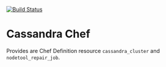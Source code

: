 [![Build Status](https://travis-ci.org/mmi-cookbooks/cassandra-chef.svg)](https://travis-ci.org/mmi-cookbooks/cassandra-chef)

# Cassandra Chef

Provides are Chef Definition resource `cassandra_cluster` and `nodetool_repair_job`.